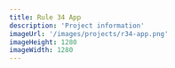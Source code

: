 ```yaml
---
title: Rule 34 App
description: 'Project information'
imageUrl: '/images/projects/r34-app.png'
imageHeight: 1280
imageWidth: 1280
---
```

